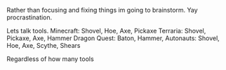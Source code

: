 Rather than focusing and fixing things im going to brainstorm. Yay procrastination.

Lets talk tools.
Minecraft: Shovel, Hoe, Axe, Pickaxe
Terraria: Shovel, Pickaxe, Axe, Hammer
Dragon Quest: Baton, Hammer, 
Autonauts: Shovel, Hoe, Axe, Scythe, Shears

Regardless of how many tools 